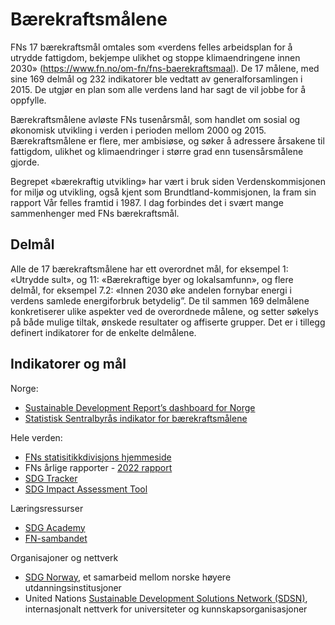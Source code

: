 # Bærekraftsmålene

FNs 17 bærekraftsmål omtales som «verdens felles arbeidsplan for å utrydde fattigdom, bekjempe ulikhet og stoppe klimaendringene innen 2030» (https://www.fn.no/om-fn/fns-baerekraftsmaal). De 17 målene, med sine 169 delmål og 232 indikatorer ble vedtatt av generalforsamlingen i 2015. De utgjør en plan som alle verdens land har sagt de vil jobbe for å oppfylle. 

Bærekraftsmålene avløste FNs tusenårsmål, som handlet om sosial og økonomisk utvikling i verden i perioden mellom 2000 og 2015. Bærekraftsmålene er flere, mer ambisiøse, og søker å adressere årsakene til fattigdom, ulikhet og klimaendringer i større grad enn tusensårsmålene gjorde. 

Begrepet «bærekraftig utvikling» har vært i bruk siden Verdenskommisjonen for miljø og utvikling, også kjent som Brundtland-kommisjonen, la fram sin rapport Vår felles framtid i 1987. I dag forbindes det i svært mange sammenhenger med FNs bærekraftsmål. 

## Delmål

Alle de 17 bærekraftsmålene har ett overordnet mål, for eksempel 1: «Utrydde sult», og 11: «Bærekraftige byer og lokalsamfunn», og flere delmål, for eksempel 7.2: «Innen 2030 øke andelen fornybar energi i verdens samlede energiforbruk betydelig”. De til sammen 169 delmålene konkretiserer ulike aspekter ved de overordnede målene, og setter søkelys på både mulige tiltak, ønskede resultater og affiserte grupper. Det er i tillegg definert indikatorer for de enkelte delmålene. 

## Indikatorer og mål

Norge:
-	[Sustainable Development Report’s dashboard for Norge](https://dashboards.sdgindex.org/profiles/norway)
- [Statistisk Sentralbyrås indikator for bærekraftsmålene](https://www.ssb.no/sdg)

Hele verden:
- [FNs statisitikkdivisjons hjemmeside](https://unstats.un.org/sdgs/dataportal)
- FNs årlige rapporter - [2022 rapport](https://unstats.un.org/sdgs/report/2022/)
- [SDG Tracker](https://sdg-tracker.org/)
- [SDG Impact Assessment Tool](https://sdgimpactassessmenttool.org/)

Læringsressurser
- [SDG Academy](https://sdgacademy.org/) 
-	[FN-sambandet](https://www.fn.no/om-fn/fns-baerekraftsmaal)

Organisajoner og nettverk
-	[SDG Norway](https://www.uib.no/en/sdgnorway/127053/about-sdg-norway), et samarbeid mellom norske høyere utdanningsinstitusjoner
-	United Nations [Sustainable Development Solutions Network (SDSN)](https://www.unsdsn.org/), internasjonalt nettverk for universiteter og kunnskapsorganisasjoner
